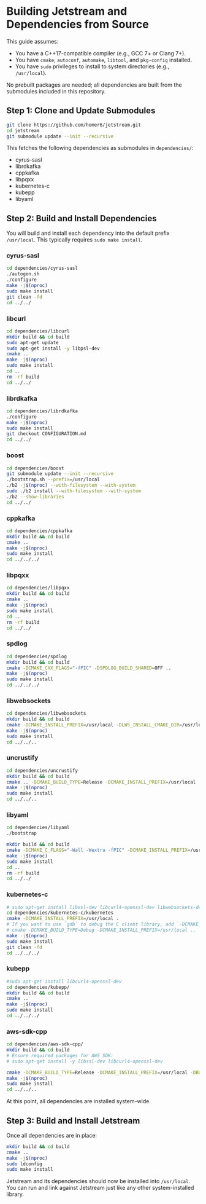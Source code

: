 # Building Jetstream and Dependencies from Source

This guide assumes:

- You have a C++17-compatible compiler (e.g., GCC 7+ or Clang 7+).
- You have `cmake`, `autoconf`, `automake`, `libtool`, and `pkg-config` installed.
- You have `sudo` privileges to install to system directories (e.g., `/usr/local`).

No prebuilt packages are needed; all dependencies are built from the submodules included in this repository.

## Step 1: Clone and Update Submodules

```sh
git clone https://github.com/homer6/jetstream.git
cd jetstream
git submodule update --init --recursive
```

This fetches the following dependencies as submodules in `dependencies/`:

- cyrus-sasl
- librdkafka
- cppkafka
- libpqxx
- kubernetes-c
- kubepp
- libyaml

## Step 2: Build and Install Dependencies

You will build and install each dependency into the default prefix `/usr/local`. This typically requires `sudo make install`.

### cyrus-sasl

```sh
cd dependencies/cyrus-sasl
./autogen.sh
./configure
make -j$(nproc)
sudo make install
git clean -fd
cd ../../
```

### libcurl

```sh
cd dependencies/libcurl
mkdir build && cd build
sudo apt-get update
sudo apt-get install -y libpsl-dev
cmake ..
make -j$(nproc)
sudo make install
cd ..
rm -rf build
cd ../../
```


### librdkafka

```sh
cd dependencies/librdkafka
./configure
make -j$(nproc)
sudo make install
git checkout CONFIGURATION.md
cd ../../
```

### boost

```sh
cd dependencies/boost
git submodule update --init --recursive
./bootstrap.sh --prefix=/usr/local
./b2 -j$(nproc) --with-filesystem --with-system
sudo ./b2 install --with-filesystem --with-system
./b2 --show-libraries
cd ../../
```

### cppkafka

```sh
cd dependencies/cppkafka
mkdir build && cd build
cmake ..
make -j$(nproc)
sudo make install
cd ../../../
```

### libpqxx

```sh
cd dependencies/libpqxx
mkdir build && cd build
cmake ..
make -j$(nproc)
sudo make install
cd ..
rm -rf build
cd ../../
```

### spdlog

```sh
cd dependencies/spdlog
mkdir build && cd build
cmake -DCMAKE_CXX_FLAGS="-fPIC" -DSPDLOG_BUILD_SHARED=OFF ..
make -j$(nproc)
sudo make install
cd ../../../
```

### libwebsockets

```sh
cd dependencies/libwebsockets
mkdir build && cd build
cmake -DCMAKE_INSTALL_PREFIX=/usr/local -DLWS_INSTALL_CMAKE_DIR=/usr/local/lib/cmake/libwebsockets ..
make -j$(nproc)
sudo make install
cd ../../..
```

### uncrustify

```sh
cd dependencies/uncrustify
mkdir build && cd build
cmake .. -DCMAKE_BUILD_TYPE=Release -DCMAKE_INSTALL_PREFIX=/usr/local
make -j$(nproc)
sudo make install
cd ../../..
```

### libyaml

```sh
cd dependencies/libyaml
./bootstrap

mkdir build && cd build
cmake -DCMAKE_C_FLAGS="-Wall -Wextra -fPIC" -DCMAKE_INSTALL_PREFIX=/usr/local -DYAML_INSTALL_CMAKE_DIR=/usr/local/lib/cmake/yaml -DCMAKE_INSTALL_CMAKEDIR=/usr/local/lib/cmake/yaml ..
make -j$(nproc)
sudo make install
cd ..
rm -rf build
cd ../../
```





### kubernetes-c

```sh
# sudo apt-get install libssl-dev libcurl4-openssl-dev libwebsockets-dev uncrustify
cd dependencies/kubernetes-c/kubernetes
cmake -DCMAKE_INSTALL_PREFIX=/usr/local .
# If you want to use `gdb` to debug the C client library, add `-DCMAKE_BUILD_TYPE=Debug` to the cmake command line, e.g.
# cmake -DCMAKE_BUILD_TYPE=Debug -DCMAKE_INSTALL_PREFIX=/usr/local ..
make -j$(nproc)
sudo make install
git clean -fd
cd ../../../
```


### kubepp

```sh
#sudo apt-get install libcurl4-openssl-dev
cd dependencies/kubepp/
mkdir build && cd build
cmake ..
make -j$(nproc)
sudo make install
cd ../../../
```


### aws-sdk-cpp

```sh
cd dependencies/aws-sdk-cpp/
mkdir build && cd build
# Ensure required packages for AWS SDK:
# sudo apt-get install -y libssl-dev libcurl4-openssl-dev

cmake -DCMAKE_BUILD_TYPE=Release -DCMAKE_INSTALL_PREFIX=/usr/local -DBUILD_ONLY="s3" ..
make -j$(nproc)
sudo make install
cd ../../..
```



At this point, all dependencies are installed system-wide.

## Step 3: Build and Install Jetstream

Once all dependencies are in place:

```sh
mkdir build && cd build
cmake ..
make -j$(nproc)
sudo ldconfig
sudo make install
```

Jetstream and its dependencies should now be installed into `/usr/local`. You can run and link against Jetstream just like any other system-installed library.

